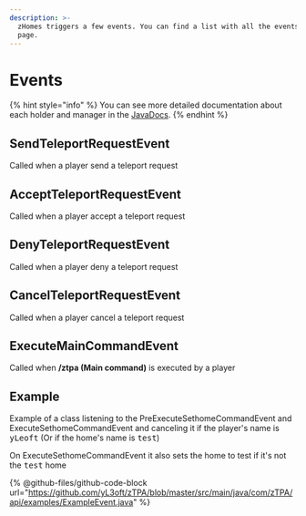 ```yaml
---
description: >-
  zHomes triggers a few events. You can find a list with all the events on this
  page.
---
```


# Events

{% hint style="info" %}
You can see more detailed documentation about each holder and manager in the [JavaDocs](../../zhomes/developer-api/javadocs.md).
{% endhint %}

## SendTeleportRequestEvent

Called when a player send a teleport request

## AcceptTeleportRequestEvent

Called when a player accept a teleport request

## DenyTeleportRequestEvent

Called when a player deny a teleport request

## CancelTeleportRequestEvent

Called when a player cancel a teleport request

## ExecuteMainCommandEvent

Called when **/ztpa (Main command)** is executed by a player

## Example

Example of a class listening to the PreExecuteSethomeCommandEvent and ExecuteSethomeCommandEvent and canceling it if the player's name is <kbd>yLeoft</kbd> (Or if the home's name is <kbd>test</kbd>)

On ExecuteSethomeCommandEvent it also sets the home to test if it's not the <kbd>test</kbd> home

{% @github-files/github-code-block url="https://github.com/yL3oft/zTPA/blob/master/src/main/java/com/zTPA/api/examples/ExampleEvent.java" %}
